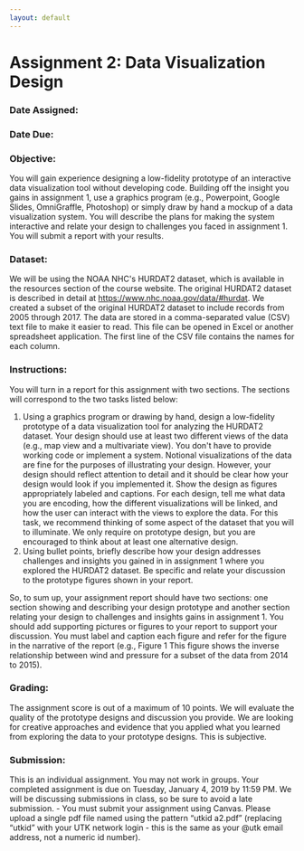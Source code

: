 ```yaml
---
layout: default
---
```


# Assignment 2: Data Visualization Design

### Date Assigned:
### Date Due:

### Objective:
You will gain experience designing a low-fidelity prototype of an interactive data visualization tool without developing code.  Building off the insight you gains in assignment 1, use a graphics program (e.g., Powerpoint, Google Slides, OmniGraffle, Photoshop) or simply draw by hand a mockup of a data visualization system.  You will describe the plans for making the system interactive and relate your design to challenges you faced in assignment 1.  You will submit a report with your results.

### Dataset:
We will be using the NOAA NHC's HURDAT2 dataset, which is available in the resources section of the course website.  The original HURDAT2 dataset is described in detail at https://www.nhc.noaa.gov/data/#hurdat.  We created a subset of the original HURDAT2 dataset to include records from 2005 through 2017.  The data are stored in a comma-separated value (CSV) text file to make it easier to read.  This file can be opened in Excel or another spreadsheet application.  The first line of the CSV file contains the names for each column.

### Instructions:
You will turn in a report for this assignment with two sections.  The sections will correspond to the two tasks listed below:
1. Using a graphics program or drawing by hand, design a low-fidelity prototype of a data visualization tool for analyzing the HURDAT2 dataset.  Your design should use at least two different views of the data (e.g., map view and a multivariate view).  You don't have to provide working code or implement a system.  Notional visualizations of the data are fine for the purposes of illustrating your design.  However, your design should reflect attention to detail and it should be clear how your design would look if you implemented it.  Show the design as figures appropriately labeled and captions.  For each design, tell me what data you are encoding, how the different visualizations will be linked, and how the user can interact with the views to explore the data.  For this task, we recommend thinking of some aspect of the dataset that you will to illuminate.  We only require on prototype design, but you are encouraged to think about at least one alternative design.
2. Using bullet points, briefly describe how your design addresses challenges and insights you gained in in assignment 1 where you explored the HURDAT2 dataset.  Be specific and relate your discussion to the prototype figures shown in your report.

So, to sum up, your assignment report should have two sections: one section showing and describing your design prototype and another section relating your design to challenges and insights gains in assignment 1. You should add supporting pictures or figures to your report to support your discussion.  You must label and caption each figure and refer for the figure in the narrative of the report (e.g., Figure 1  This figure shows the inverse relationship between wind and pressure for a subset of the data from 2014 to 2015).

### Grading:
The assignment score is out of a maximum of 10 points. We will evaluate the quality of the prototype designs and discussion you provide. We are looking for creative approaches and evidence that you applied what you learned from exploring the data to your prototype designs. This is subjective.

### Submission:
This is an individual assignment. You may not work in groups. Your completed assignment is due on Tuesday, January 4, 2019 by 11:59 PM. We will be discussing submissions in class, so be sure to avoid a late submission.
	- You must submit your assignment using Canvas. Please upload a single pdf file named using the pattern “utkid a2.pdf” (replacing “utkid” with your UTK network login - this is the same as your @utk email address, not a numeric id number).
